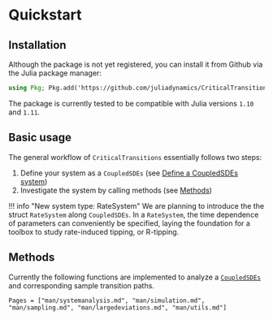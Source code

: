 # Quickstart

## Installation
Although the package is not yet registered, you can install it from Github via the Julia package manager:
```julia
using Pkg; Pkg.add('https://github.com/juliadynamics/CriticalTransitions.jl.git')
```

The package is currently tested to be compatible with Julia versions `1.10` and `1.11`.

## Basic usage
The general workflow of `CriticalTransitions` essentially follows two steps:

1. Define your system as a `CoupledSDEs` (see [Define a CoupledSDEs system](@ref))
2. Investigate the system by calling methods (see [Methods](@ref))

!!! info "New system type: RateSystem"
    We are planning to introduce the the struct `RateSystem` along `CoupledSDEs`. In a `RateSystem`, the time dependence of parameters can conveniently be specified, laying the foundation for a toolbox to study rate-induced tipping, or R-tipping.

## Methods

Currently the following functions are implemented to analyze a [`CoupledSDEs`](@ref) and 
corresponding sample transition paths.

```@index
Pages = ["man/systemanalysis.md", "man/simulation.md", "man/sampling.md", "man/largedeviations.md", "man/utils.md"]
```